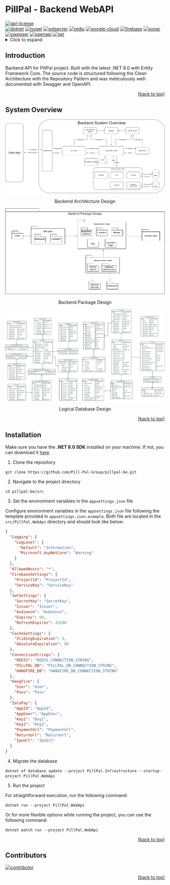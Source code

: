 ﻿# PillPal - Backend WebAPI

<a name="top">

<div align="left">
    <a href="./LICENSE"><img src="https://img.shields.io/badge/License-GPL-yellow.svg" alt="gpl-license"/></a>
</div>

<div align="left">
    <a href="https://dotnet.microsoft.com"><img src="https://img.shields.io/badge/.NET%208.0-512BD4?style=flat&logo=dotnet&logoColor=white" alt="dotnet"/></a>
    <a href="https://www.nuget.org/"><img src="https://img.shields.io/badge/NuGet-004880?style=flat&logo=nuget&logoColor=white" alt="nuget"/></a>
    <a href="https://www.microsoft.com/sql-server"><img src="https://img.shields.io/badge/SQL_Server-CC2927?style=flat&logo=microsoft%20sql%20server" alt="sqlserver"/></a>
    <a href="https://redis.io/"><img src="https://img.shields.io/badge/Redis-%23DD0031.svg?&style=flat&logo=redis&logoColor=white" alt="redis"/></a>
    <a href="https://cloud.google.com/"><img src="https://img.shields.io/badge/Google_Cloud-4285F4?style=flat&logo=google-cloud&logoColor=white" alt="google-cloud"/></a>
    <a href="https://firebase.google.com/"><img src="https://img.shields.io/badge/Firebase-ffca28?style=flat&logo=firebase&logoColor=black" alt="firebase"/></a>
    <a href="https://sonarcloud.io/"><img src="https://img.shields.io/badge/SonarCloud-F3702A?style=flat&logo=sonarcloud&logoColor=white" alt="sonar"/></a>
    <a href="https://swagger.io/"><img src="https://img.shields.io/badge/Swagger-85EA2D?style=flat&logo=swagger&logoColor=black" alt="swagger"/></a>
    <a href="https://www.openapis.org/"><img src="https://img.shields.io/badge/OpenAPI-6BA539?style=flat&logo=openapiinitiative&logoColor=white" alt="openapi"/></a>
    <a href="https://jwt.io/"><img src="https://img.shields.io/badge/JSON%20Web%20Tokens-000000?style=flat&logo=jsonwebtokens&logoColor=white" alt="jwt"/></a>
</div>

<details>
  <summary>Click to expand</summary>

- [Introduction](#introduction)
- [System Overview](#system-overview)
- [Installation](#installation)
- [Contributors](#contributors)

</details>

## Introduction

Backend API for PillPal project. Built with the latest .NET 8.0 with Entity Framework Core. The source code is structured following the Clean Architecture with the Repository Pattern and was meticulously well-documented with Swagger and OpenAPI.

<p align="right"><a href="#top">[back to top]</a></p>

## System Overview

<div align="center">
    <img src="./res/be-system.png" alt="system-design"/>
    <p>Backend Architecture Design</p>
</div>

<div align="center">
    <img src="./res/be-package.png" alt="package-design"/>
    <p>Backend Package Design</p>
</div>

<div align="center">
    <img src="./res/logical-erd.png" alt="logical-db"/>
    <p>Logical Database Design</p>
</div>

<p align="right"><a href="#top">[back to top]</a></p>

## Installation

Make sure you have the **.NET 8.0 SDK** installed on your machine. If not, you can download it [here](https://dotnet.microsoft.com/download/dotnet/8.0).

1. Clone the repository

```console
git clone https://github.com/Pill-Pal-Group/pillpal-be.git
```

2. Navigate to the project directory

```console
cd pillpal-be/src
```

3. Set the environment variables in the `appsettings.json` file

Configure environment variables in the `appsettings.json` file following the template provided in `appsettings.json.example`.
Both file are located in the `src/PillPal.WebApi` directory and should look like below:

```json
{
  "Logging": {
    "LogLevel": {
      "Default": "Information",
      "Microsoft.AspNetCore": "Warning"
    }
  },
  "AllowedHosts": "*",
  "FirebaseSettings": {
    "ProjectId": "ProjectId",
    "ServiceKey": "ServiceKey"
  },
  "JwtSettings": {
    "SecretKey": "SecretKey",
    "Issuer": "Issuer",
    "Audience": "Audience",
    "Expires": 60,
    "RefreshExpires": 43200
  },
  "CacheSettings": {
    "SlidingExpiration": 5,
    "AbsoluteExpiration": 60
  },
  "ConnectionStrings": {
    "REDIS": "REDIS_CONNECTION_STRING",
    "PILLPAL_DB": "PILLPAL_DB_CONNECTION_STRING",
    "HANGFIRE_DB": "HANGFIRE_DB_CONNECTION_STRING"
  },
  "Hangfire": {
    "User": "User",
    "Pass": "Pass"
  },
  "ZaloPay": {
    "AppId": "AppId",
    "AppUser": "AppUser",
    "Key1": "Key1",
    "Key2": "Key2",
    "PaymentUrl": "PaymentUrl",
    "ReturnUrl": "ReturnUrl",
    "IpnUrl": "IpnUrl"
  }
}
```

4. Migrate the database

```console
dotnet ef database update --project PillPal.Infrastructure --startup-project PillPal.WebApi
```

5. Run the project

For straightforward execution, run the following command:

```console
dotnet run --project PillPal.WebApi
```

Or for more flexible options while running the project, you can use the following command:

```console
dotnet watch run --project PillPal.WebApi
```

<p align="right"><a href="#top">[back to top]</a></p>

## Contributors

<a href="https://github.com/Pill-Pal-Group/pillpal-be/graphs/contributors">
  <img src="https://contrib.rocks/image?repo=Pill-Pal-Group/pillpal-be" alt="contributor"/>
</a>

<p align="right"><a href="#top">[back to top]</a></p>

